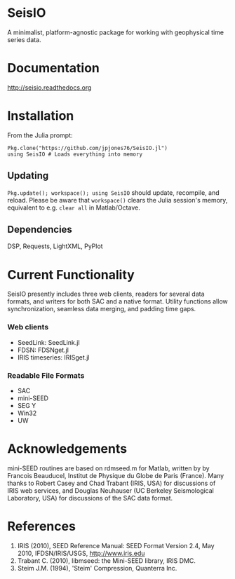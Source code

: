 # SeisIO
A minimalist, platform-agnostic package for working with geophysical time series data.

# Documentation
http://seisio.readthedocs.org

# Installation
From the Julia prompt: 
```
Pkg.clone("https://github.com/jpjones76/SeisIO.jl")
using SeisIO # Loads everything into memory
```

## Updating
```Pkg.update(); workspace(); using SeisIO``` should update, recompile, and reload. Please be aware that `workspace()` clears the Julia session's memory, equivalent to e.g. `clear all` in Matlab/Octave.

## Dependencies
DSP, Requests, LightXML, PyPlot

# Current Functionality
SeisIO presently includes three web clients, readers for several data formats, and writers for both SAC and a native format. Utility functions allow synchronization, seamless data merging, and padding time gaps.

### Web clients
* SeedLink: SeedLink.jl
* FDSN: FDSNget.jl
* IRIS timeseries: IRISget.jl

### Readable File Formats
* SAC
* mini-SEED
* SEG Y
* Win32
* UW

# Acknowledgements
mini-SEED routines are based on rdmseed.m for Matlab, written by by Francois Beauducel, Institut de Physique du Globe de Paris (France). Many thanks to Robert Casey and Chad Trabant (IRIS, USA) for discussions of IRIS web services, and Douglas Neuhauser (UC Berkeley Seismological Laboratory, USA) for discussions of the SAC data format.

# References
1. IRIS (2010), SEED Reference Manual: SEED Format Version 2.4, May 2010, IFDSN/IRIS/USGS, http://www.iris.edu
2. Trabant C. (2010), libmseed: the Mini-SEED library, IRIS DMC.
3. Steim J.M. (1994), 'Steim' Compression, Quanterra Inc.
